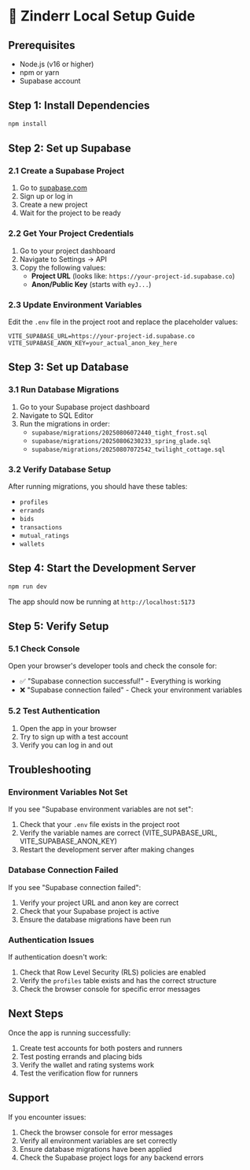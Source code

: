 # 🚀 Zinderr Local Setup Guide

## Prerequisites
- Node.js (v16 or higher)
- npm or yarn
- Supabase account

## Step 1: Install Dependencies
```bash
npm install
```

## Step 2: Set up Supabase

### 2.1 Create a Supabase Project
1. Go to [supabase.com](https://supabase.com)
2. Sign up or log in
3. Create a new project
4. Wait for the project to be ready

### 2.2 Get Your Project Credentials
1. Go to your project dashboard
2. Navigate to Settings → API
3. Copy the following values:
   - **Project URL** (looks like: `https://your-project-id.supabase.co`)
   - **Anon/Public Key** (starts with `eyJ...`)

### 2.3 Update Environment Variables
Edit the `.env` file in the project root and replace the placeholder values:

```env
VITE_SUPABASE_URL=https://your-project-id.supabase.co
VITE_SUPABASE_ANON_KEY=your_actual_anon_key_here
```

## Step 3: Set up Database

### 3.1 Run Database Migrations
1. Go to your Supabase project dashboard
2. Navigate to SQL Editor
3. Run the migrations in order:
   - `supabase/migrations/20250806072440_tight_frost.sql`
   - `supabase/migrations/20250806230233_spring_glade.sql`
   - `supabase/migrations/20250807072542_twilight_cottage.sql`

### 3.2 Verify Database Setup
After running migrations, you should have these tables:
- `profiles`
- `errands`
- `bids`
- `transactions`
- `mutual_ratings`
- `wallets`

## Step 4: Start the Development Server
```bash
npm run dev
```

The app should now be running at `http://localhost:5173`

## Step 5: Verify Setup

### 5.1 Check Console
Open your browser's developer tools and check the console for:
- ✅ "Supabase connection successful!" - Everything is working
- ❌ "Supabase connection failed" - Check your environment variables

### 5.2 Test Authentication
1. Open the app in your browser
2. Try to sign up with a test account
3. Verify you can log in and out

## Troubleshooting

### Environment Variables Not Set
If you see "Supabase environment variables are not set":
1. Check that your `.env` file exists in the project root
2. Verify the variable names are correct (VITE_SUPABASE_URL, VITE_SUPABASE_ANON_KEY)
3. Restart the development server after making changes

### Database Connection Failed
If you see "Supabase connection failed":
1. Verify your project URL and anon key are correct
2. Check that your Supabase project is active
3. Ensure the database migrations have been run

### Authentication Issues
If authentication doesn't work:
1. Check that Row Level Security (RLS) policies are enabled
2. Verify the `profiles` table exists and has the correct structure
3. Check the browser console for specific error messages

## Next Steps

Once the app is running successfully:
1. Create test accounts for both posters and runners
2. Test posting errands and placing bids
3. Verify the wallet and rating systems work
4. Test the verification flow for runners

## Support

If you encounter issues:
1. Check the browser console for error messages
2. Verify all environment variables are set correctly
3. Ensure database migrations have been applied
4. Check the Supabase project logs for any backend errors
